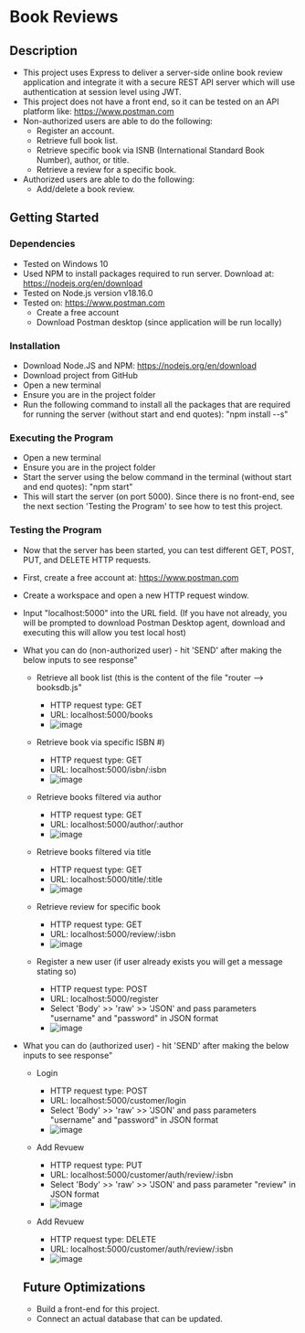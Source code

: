 # Book Reviews

## Description

- This project uses Express to deliver a server-side online book review application and integrate it with a secure REST API server which will use authentication at session level using JWT.
- This project does not have a front end, so it can be tested on an API platform like: https://www.postman.com
- Non-authorized users are able to do the following:
     - Register an account.
     - Retrieve full book list.
     - Retrieve specific book via ISNB (International Standard Book Number), author, or title.
     - Retrieve a review for a specific book.
- Authorized users are able to do the following:
     - Add/delete a book review.

## Getting Started

### Dependencies
- Tested on Windows 10
- Used NPM to install packages required to run server. Download at: https://nodejs.org/en/download
- Tested on Node.js version v18.16.0
- Tested on: https://www.postman.com
     - Create a free account
     - Download Postman desktop (since application will be run locally)

### Installation
- Download Node.JS and NPM: https://nodejs.org/en/download
- Download project from GitHub
- Open a new terminal
- Ensure you are in the project folder
- Run the following command to install all the packages that are required for running the server (without start and end quotes):
  "npm install --s"

### Executing the Program
- Open a new terminal
- Ensure you are in the project folder
- Start the server using the below command in the terminal (without start and end quotes):
  "npm start"
- This will start the server (on port 5000). Since there is no front-end, see the next section 'Testing the Program' to see how to test this project.

### Testing the Program
- Now that the server has been started, you can test different GET, POST, PUT, and DELETE HTTP requests.
- First, create a free account at: https://www.postman.com
- Create a workspace and open a new HTTP request window.
- Input "localhost:5000" into the URL field. (If you have not already, you will be prompted to download Postman Desktop agent, download and executing this will allow you test local host)

- What you can do (non-authorized user) - hit 'SEND' after making the below inputs to see response" 

     - Retrieve all book list (this is the content of the file "router --> booksdb.js"
          - HTTP request type: GET
          - URL: localhost:5000/books
          - ![image](https://github.com/MaayonThayaparan/bookReviews-Express/assets/43158629/9c810656-a4c8-4270-91dc-caa5eebb44bd)

     - Retrieve book via specific ISBN #)
          - HTTP request type: GET
          - URL: localhost:5000/isbn/:isbn
          - ![image](https://github.com/MaayonThayaparan/bookReviews-Express/assets/43158629/a6868b2f-6af4-4a4b-af20-2c4c49179089)

     - Retrieve books filtered via author
          - HTTP request type: GET
          - URL: localhost:5000/author/:author
          - ![image](https://github.com/MaayonThayaparan/bookReviews-Express/assets/43158629/0ca278da-6996-4adf-bd1f-1e453cf26b2c)

     - Retrieve books filtered via title
          - HTTP request type: GET
          - URL: localhost:5000/title/:title
          - ![image](https://github.com/MaayonThayaparan/bookReviews-Express/assets/43158629/054298f3-dc65-4b35-afc6-e7da791e6c51)

     - Retrieve review for specific book
          - HTTP request type: GET
          - URL: localhost:5000/review/:isbn
          - ![image](https://github.com/MaayonThayaparan/bookReviews-Express/assets/43158629/ea353b97-cf8a-4b4f-979e-3e19eb168a64)
  
     - Register a new user (if user already exists you will get a message stating so)
          - HTTP request type: POST
          - URL: localhost:5000/register
          - Select 'Body'  >> 'raw' >> 'JSON' and pass parameters "username" and "password" in JSON format
          - ![image](https://github.com/MaayonThayaparan/bookReviews-Express/assets/43158629/7c71f415-ecb8-4891-bf8d-97433d97b0aa)
      
- What you can do (authorized user) - hit 'SEND' after making the below inputs to see response" 

     - Login
          - HTTP request type: POST
          - URL: localhost:5000/customer/login
          - Select 'Body'  >> 'raw' >> 'JSON' and pass parameters "username" and "password" in JSON format
          - ![image](https://github.com/MaayonThayaparan/bookReviews-Express/assets/43158629/e6d29246-beb6-44f1-a613-b1a135f98ff5)

     - Add Revuew
          - HTTP request type: PUT
          - URL: localhost:5000/customer/auth/review/:isbn
          - Select 'Body'  >> 'raw' >> 'JSON' and pass parameter "review" in JSON format
          - ![image](https://github.com/MaayonThayaparan/bookReviews-Express/assets/43158629/c14213c6-c0d7-4aba-8964-b93650b0fb65)

     - Add Revuew
          - HTTP request type: DELETE
          - URL: localhost:5000/customer/auth/review/:isbn
          - ![image](https://github.com/MaayonThayaparan/bookReviews-Express/assets/43158629/1683b928-c64b-4685-8907-708fdddb8052)

  ## Future Optimizations
  - Build a front-end for this project.
  - Connect an actual database that can be updated. 



      



          
            

         
      
       



